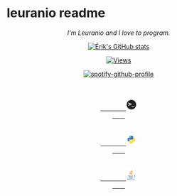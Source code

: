 # leuranio readme
<div align="center">
    <i>
    I'm Leuranio and I love to program.
    </i>

[![Érik's GitHub stats](https://github-readme-stats.vercel.app/api?username=leuranio&hide=prs&theme=light&count_private=true&hide_border=true&show_icons=true&border_radius=30&icon_color=68D89B&custom_title=Leuranio)](https://github.com/leuranio)

[![Views](https://komarev.com/ghpvc/?username=leuranio&label=Views&color=blue&style=plastic)](https://github.com/antonkomarev/github-profile-views-counter)

[![spotify-github-profile](https://spotify-github-profile.vercel.app/api/view?uid=317s7twra5urbqc6tg5nsmbzzroa&cover_image=true&theme=novatorem&bar_color=53b14f&bar_color_cover=false)](https://github.com/kittinan/spotify-github-profile)

<code>
    <a href="https://wikipedia.org/wiki/Computer_terminal">
        <img height="25" src="assets/terminal.png">
    </a>
</code>
<code>
    <a href="https://www.python.org/">
        <img height="25" src="assets/python.png">
    </a>
</code>
<code>
    <a href="https://www.java.com/">
        <img height="25" src="assets/java.png">
    </a>
</code>
</div>

<!---
Spotify github profile: https://github.com/kittinan/spotify-github-profile

*

Views badge: https://github.com/antonkomarev/github-profile-views-counter
-->
